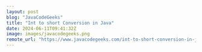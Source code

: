 ```yaml
---
layout: post
blog: "JavaCodeGeeks"
title: "Int to short Conversion in Java"
date: 2024-06-11T09:41:32Z
image: images/javacodegeeks.png
remote_url: "https://www.javacodegeeks.com/int-to-short-conversion-in-java.html"
---
```

